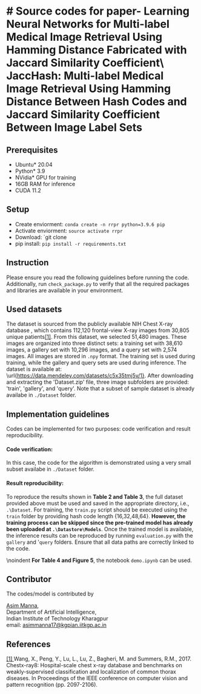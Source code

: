 # # Source codes for paper-  Learning Neural Networks for Multi-label Medical Image Retrieval Using Hamming Distance Fabricated with Jaccard Similarity Coefficient\\ JaccHash: Multi-label Medical Image Retrieval Using Hamming Distance Between Hash Codes and Jaccard Similarity Coefficient Between Image Label Sets


## Prerequisites
* Ubuntu\* 20.04
* Python\* 3.9
* NVidia\* GPU for training
* 16GB RAM for inference
* CUDA 11.2
## Setup
* Create enviorment: `conda create -n rrpr python=3.9.6 pip`
* Activate enviorment: `source activate rrpr`
* Download: `git clone 
* pip install: `pip install -r requirements.txt`

## Instruction
Please ensure you read the following guidelines before running the code. Additionally, run `check_package.py` to verify that all the required packages and libraries are available in your environment.

## Used datasets
The dataset is sourced from the publicly available NIH Chest X-ray database , which contains 112,120 frontal-view X-ray images from 30,805 unique patients[[1]](#nihdataset). From this dataset, we selected 51,480 images. These images are organized into three distinct sets: a training set with 38,610 images, a gallery set with 10,296 images, and a query set with 2,574 images. All images are stored in `.npy` format. The training set is used during training, while the gallery and query sets are used during inference. The dataset is available at: \url{https://data.mendeley.com/datasets/c5x35tmj5v/1}. After downloading and extracting the 'Dataset.zip' file, three image subfolders are provided: 'train', 'gallery', and 'query'. Note that a subset of sample dataset is already availabe in `./Dataset` folder. 

## Implementation guidelines 
Codes can be implemented for two purposes: code verification and result reproducibility.
#### Code verification:
In this case, the code for the algorithm is demonstrated using a very small subset availabe in `./Dataset` folder. 
#### Result reproducibility:
To reproduce the results shown in **Table 2 and Table 3**, the full dataset provided above must be used and saved in the appropriate directory, i.e., `.\Dataset`. For training, the `train.py` script should be executed using the `train` folder by providing hash code length {16,32,48,64}. **However, the training process can be skipped since the pre-trained model has already been uploaded at `.\Datastore\Models`**. Once the trained model is available, the inference results can be reproduced by running `evaluation.py` with the `gallery` and '`query` folders. Ensure that all data paths are correctly linked to the code.

\noindent **For Table 4 and Figure 5**, the notebook `demo.ipynb` can be used.

## **Contributor**

The codes/model is contributed  by

<a href="https://www.linkedin.com/in/asimmanna17/">Asim Manna</a>, </br>
Department of Artificial Intelligence, </br>
Indian Institute of Technology Kharagpur </br>
email: asimmanna17@kgpian.iitkgp.ac.in </br> 

## **References**

<div id="nihdataset">
<a href=#>[1] </a>Wang, X., Peng, Y., Lu, L., Lu, Z., Bagheri, M. and Summers, R.M., 2017. Chestx-ray8: Hospital-scale chest x-ray database and benchmarks on weakly-supervised classification and localization of common thorax diseases. In Proceedings of the IEEE conference on computer vision and pattern recognition (pp. 2097-2106).
</dice>
